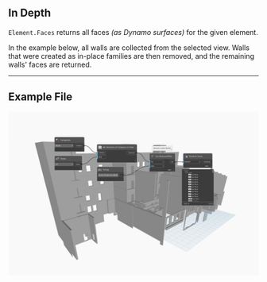 ## In Depth
`Element.Faces` returns all faces _(as Dynamo surfaces)_ for the given element.

In the example below, all walls are collected from the selected view. Walls that were created as in-place families are then removed, and the remaining walls' faces are returned.
___
## Example File

![Element.Faces](./Revit.Elements.Element.Faces_img.jpg)
